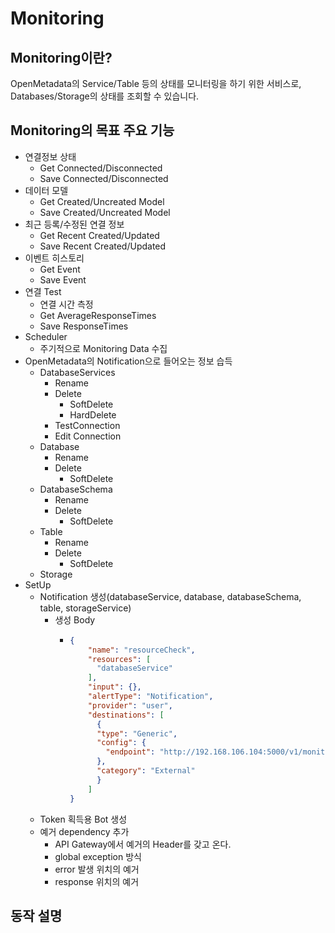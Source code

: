 # Monitoring

## Monitoring이란?
OpenMetadata의 Service/Table 등의 상태를 모니터링을 하기 위한 서비스로, Databases/Storage의 상태를 조회할 수 있습니다.

## Monitoring의 목표 주요 기능
- 연결정보 상태
  - Get Connected/Disconnected
  - Save Connected/Disconnected
- 데이터 모델
  - Get Created/Uncreated Model
  - Save Created/Uncreated Model
- 최근 등록/수정된 연결 정보
  - Get Recent Created/Updated
  - Save Recent Created/Updated
- 이벤트 히스토리
  - Get Event
  - Save Event
- 연결 Test
  - 연결 시간 측정
  - Get AverageResponseTimes
  - Save ResponseTimes
- Scheduler
  - 주기적으로 Monitoring Data 수집
- OpenMetadata의 Notification으로 들어오는 정보 습득
  - DatabaseServices
    - Rename
    - Delete
      - SoftDelete
      - HardDelete
    - TestConnection
    - Edit Connection
  - Database
    - Rename
    - Delete
      - SoftDelete
  - DatabaseSchema
    - Rename
    - Delete
      - SoftDelete
  - Table
    - Rename
    - Delete
      - SoftDelete
  - Storage
- SetUp
  - Notification 생성(databaseService, database, databaseSchema, table, storageService)
    - 생성 Body
      - ```json 
        {
            "name": "resourceCheck",
            "resources": [
              "databaseService"
            ],
            "input": {},
            "alertType": "Notification",
            "provider": "user",
            "destinations": [
              {
              "type": "Generic",
              "config": {
                "endpoint": "http://192.168.106.104:5000/v1/monitoring/databaseService"
              },
              "category": "External"
              }
            ]
        }
  - Token 획득용 Bot 생성
  - 예거 dependency 추가
    - API Gateway에서 예거의 Header를 갖고 온다.
    - global exception 방식
    - error 발생 위치의 예거 
    - response 위치의 예거

## 동작 설명


